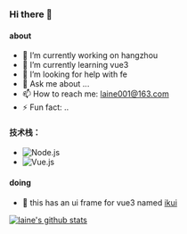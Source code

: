 ### Hi there 👋


#### about

- 🔭 I’m currently working on hangzhou
- 🌱 I’m currently learning vue3
- 🤔 I’m looking for help with fe
- 💬 Ask me about ...
- 📫 How to reach me: laine001@163.com
- ⚡ Fun fact: ..

#### 技术栈：
- ![Node.js](https://img.shields.io/badge/-Node.js-333333?style=flat&logo=node.js)
- ![Vue.js](https://img.shields.io/badge/-VueJS-333333?style=flat&logo=Vue.js)

#### doing
- 🏀 this has an ui frame for vue3 named [ikui](https://laine001.github.io/ik-ui)

[![laine's github stats](https://github-readme-stats.vercel.app/api?username=LAINE001)](https://github.com/anuraghazra/github-readme-stats)
